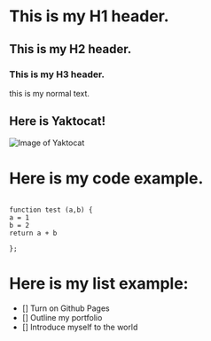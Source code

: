 # This is my H1 header.
## This is my H2 header.
### This is my H3 header.

this is my normal text.

## Here is Yaktocat!
![Image of Yaktocat](https://octodex.github.com/images/yaktocat.png)


# Here is my code example.

```

function test (a,b) {
a = 1
b = 2
return a + b

};

```
# Here is my list example:

- [] Turn on Github Pages
- [] Outline my portfolio
- [] Introduce myself to the world
